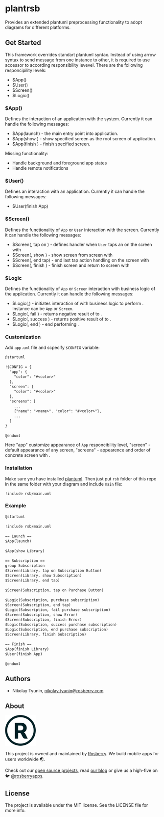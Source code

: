 # plantrsb
Provides an extended plantuml preprocessing functionality to adopt diagrams for different platforms.

## Get Started

This framework overrides standart plantuml syntax. Instead of using arrow syntax to send message from one instance to other, it is required to use accessor to according responsibility levevel. There are the following responcipility levels:

- $App()
- $User()
- $Screen()
- $Logic()

### $App()

Defines the interaction of an application with the system. Currently it can handle the following messages:

- $App(launch) - the main entry point into application.
- $App(show <Screen>) - show specified screen as the root screen of application.
- $App(finish <Screen>) - finish specified screen.

Missing functionality:
- Handle background and foreground app states
- Handle remote notifications

### $User()

Defines an interaction with an application. Currently it can handle the following messages:

- $User(finish App)

### $Screen()

Defines the functionality of `App` or `User` interaction with the screen.  Currently it can handle the following messages:

- $Screen(<name>,  tap on <action> <element>) - defines <action> handler when `User` taps an <element> on the screen with <name>
- $Screen(<name>, show <child>) - show <child> screen from screen with <name>
- $Screen(<name>, end tap) - end last tap action handling on the screen with <name>
- $Screen(<name>, finish <child>) - finish <child> screen and return to screen with <name>

### $Logic

Defines the functionality of `App` or `Screen` interaction with business logic of the application. Currently it can handle the following messages:

- $Logic(<instance>,<action>) - initiates interaction of <instance> with business logic to perform <action>. Instance can be `App` or `Screen`.
- $Logic(<instance>, fail <action>) - returns negative result of <action> to <instance>.
- $Logic(<instance>, success <action>) - returns positive result of <action> to <instance>.
- $Logic(<instance>, end <action>) - end performing <action>.

### Customization

Add `app.uml` file and scpecify `$CONFIG` variable:

```
@startuml

!$CONFIG = {
  "app": {
    "color": "#<color>"
  },
  "screen": {
    "color": "#<color>"
  },
  "screens": [
    ...
    {"name": "<name>", "color": "#<color>"},
    ...
  ]
}

@enduml
```

Here "app" customize appearance of `App` responcibility level, "screen" - default appearance of any screen, "screens" - appearence and order of concrete screen with <name>.

### Installation

Make sure you have installed [plantuml](https://plantuml.com/ru/starting).
Then just put `rsb` folder of this repo in the same folder with your diagram and include `main` file:
```
!include rsb/main.uml   
```

### Example

```
@startuml

!include rsb/main.uml

== Launch ==
$App(launch)

$App(show Library)

== Subscription ==
group Subscription
$Screen(Library, tap on Subscription Button)
$Screen(Library, show Subscription)
$Screen(Library, end tap)

$Screen(Subscription, tap on Purchase Button)

$Logic(Subscription, purchase subscription)
$Screen(Subscription, end tap)
$Logic(Subscription, fail purchase subscription)
$Screen(Subscription, show Error)
$Screen(Subscription, finish Error)
$Logic(Subscription, success purchase subscription)
$Logic(Subscription, end purchase subscription)
$Screen(Library, finish Subscription)

== Finish ==
$App(finish Library)
$User(finish App)

@enduml
```

## Authors

* Nikolay Tyunin, nikolay.tyunin@rosberry.com

## About

<img src="https://github.com/rosberry/Foundation/blob/master/Assets/full_logo.png?raw=true" height="100" />

This project is owned and maintained by [Rosberry](http://rosberry.com). We build mobile apps for users worldwide 🌏.

Check out our [open source projects](https://github.com/rosberry), read [our blog](https://medium.com/@Rosberry) or give us a high-five on 🐦 [@rosberryapps](http://twitter.com/RosberryApps).

## License

The project is available under the MIT license. See the LICENSE file for more info.
